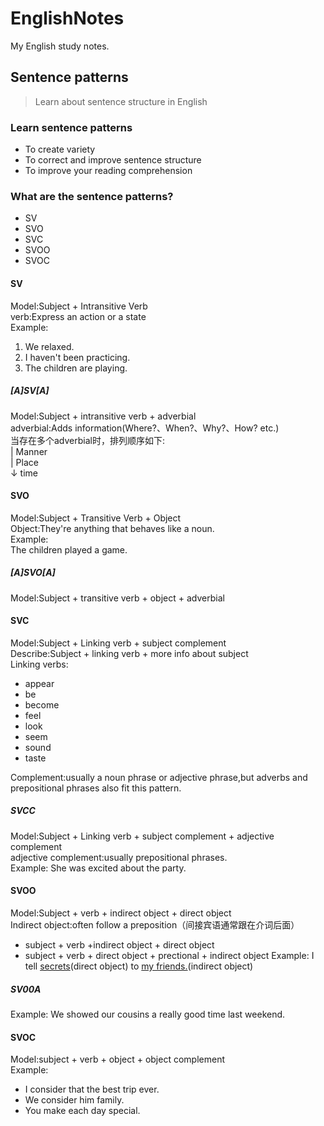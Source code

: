 # EnglishNotes
My English study notes.

## Sentence patterns
> Learn about sentence structure in English
### Learn sentence patterns
- To create variety
- To correct and improve sentence structure
- To improve your reading comprehension

### What are the sentence patterns?
- SV
- SVO
- SVC
- SVOO
- SVOC

#### SV
Model:Subject + Intransitive Verb   
verb:Express an action or a state   
Example:  
1. We relaxed.  
2. I haven't been practicing.  
3. The children are playing.

##### [A]SV[A]
Model:Subject + intransitive verb + adverbial  
adverbial:Adds information(Where?、When?、Why?、How? etc.)  
当存在多个adverbial时，排列顺序如下:  
| Manner  
| Place  
↓ time  

#### SVO
Model:Subject + Transitive Verb + Object  
Object:They're anything that behaves like a noun.  
Example:  
The children played a game.

##### [A]SVO[A]
Model:Subject + transitive verb + object + adverbial

#### SVC
Model:Subject + Linking verb + subject complement  
Describe:Subject + linking verb + more info about subject  
Linking verbs:  
- appear
- be  
- become
- feel
- look
- seem
- sound
- taste

Complement:usually a noun phrase or adjective phrase,but adverbs and prepositional phrases also fit this pattern.

##### SVCC
Model:Subject + Linking verb + subject complement + adjective complement  
adjective complement:usually prepositional phrases.  
Example:
She was excited about the party.  

#### SVOO
Model:Subject + verb + indirect object + direct object  
Indirect object:often follow a preposition（间接宾语通常跟在介词后面）  
- subject + verb +indirect object + direct object
- subject + verb + direct object + prectional + indirect object
Example:
I tell <u>secrets</u>(direct object) to <u>my friends.</u>(indirect object)

##### SV00A
Example:
We showed our cousins a really good time last weekend.

#### SVOC
Model:subject + verb + object + object complement  
Example:  
- I consider that the best trip ever.
- We consider him family.
- You make each day special.
